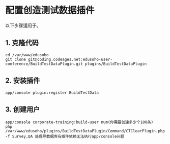 # 配置创造测试数据插件

以下步骤适用于。

## 1. 克隆代码

    cd /var/www/edusoho
    git clone git@coding.codeages.net:edusoho-user-conference/BuildTestDataPlugin.git plugins/BuildTestDataPlugin

## 2. 安装插件

    app/console plugin:register BuildTestData

## 3. 创建用户
    app/console corporate-training:build-user num(你需要创建多少个100条)
    php /var/www/edusoho/plugins/BuildTestDataPlugin/Command/CTClearPlugin.php  -f Survey,QA 处理导数据库有插件依赖无法执行app/console问题

